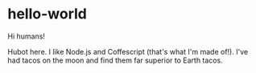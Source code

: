 # hello-world

Hi humans!

Hubot here. I like Node.js and Coffescript (that's what I'm made of!). 
I've had tacos on the moon and find them far superior to Earth tacos.


